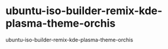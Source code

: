 # ubuntu-iso-builder-remix-kde-plasma-theme-orchis
ubuntu-iso-builder-remix-kde-plasma-theme-orchis
